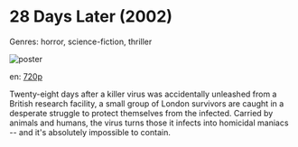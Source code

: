 # 28 Days Later (2002)

Genres: horror, science-fiction, thriller

![poster](http://image.tmdb.org/t/p/w500/mGzvGrR74P0Mm2qE2M64ffOJ1Pv.jpg)

en:
  [720p](magnet:?xt=urn:btih:C504077C0A470C0FF7B5EE8577FC58CFB07D5F5B&tr=udp://glotorrents.pw:6969/announce&tr=udp://tracker.opentrackr.org:1337/announce&tr=udp://torrent.gresille.org:80/announce&tr=udp://tracker.openbittorrent.com:80&tr=udp://tracker.coppersurfer.tk:6969&tr=udp://tracker.leechers-paradise.org:6969&tr=udp://p4p.arenabg.ch:1337&tr=udp://tracker.internetwarriors.net:1337)
  


Twenty-eight days after a killer virus was accidentally unleashed from a British research facility, a small group of London survivors are caught in a desperate struggle to protect themselves from the infected. Carried by animals and humans, the virus turns those it infects into homicidal maniacs -- and it's absolutely impossible to contain.